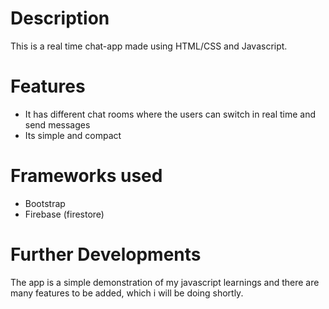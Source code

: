 # Description
This is a real time chat-app made using HTML/CSS and Javascript.

# Features
- It has different chat rooms where the users can switch in real time and send messages
- Its simple and compact

# Frameworks used
- Bootstrap
- Firebase (firestore)

# Further Developments
The app is a simple demonstration of my javascript learnings and there are many features to be added, which i will be doing shortly.
